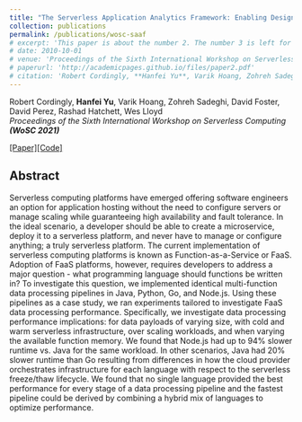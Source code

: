 ```yaml
---
title: "The Serverless Application Analytics Framework: Enabling Design Trade-off Evaluation for Serverless Software"
collection: publications
permalink: /publications/wosc-saaf
# excerpt: 'This paper is about the number 2. The number 3 is left for future work.'
# date: 2010-10-01
# venue: 'Proceedings of the Sixth International Workshop on Serverless Computing (WoSC 2021)'
# paperurl: 'http://academicpages.github.io/files/paper2.pdf'
# citation: 'Robert Cordingly, **Hanfei Yu**, Varik Hoang, Zohreh Sadeghi, David Foster, David Perez, Rashad Hatchett, Wes Lloyd'
---
```

Robert Cordingly, **Hanfei Yu**, Varik Hoang, Zohreh Sadeghi, David Foster, David Perez, Rashad Hatchett, Wes Lloyd  
*Proceedings of the Sixth International Workshop on Serverless Computing* ***(WoSC 2021)***

[\[Paper\]](https://ieeexplore.ieee.org/abstract/document/9251194)[\[Code\]](https://github.com/wlloyduw/FaaSProgLangComp)

## Abstract

Serverless computing platforms have emerged offering software engineers an option for application hosting without the need to configure servers or manage scaling while guaranteeing high availability and fault tolerance. In the ideal scenario, a developer should be able to create a microservice, deploy it to a serverless platform, and never have to manage or configure anything; a truly serverless platform. The current implementation of serverless computing platforms is known as Function-as-a-Service or FaaS. Adoption of FaaS platforms, however, requires developers to address a major question - what programming language should functions be written in? To investigate this question, we implemented identical multi-function data processing pipelines in Java, Python, Go, and Node.js. Using these pipelines as a case study, we ran experiments tailored to investigate FaaS data processing performance. Specifically, we investigate data processing performance implications: for data payloads of varying size, with cold and warm serverless infrastructure, over scaling workloads, and when varying the available function memory. We found that Node.js had up to 94% slower runtime vs. Java for the same workload. In other scenarios, Java had 20% slower runtime than Go resulting from differences in how the cloud provider orchestrates infrastructure for each language with respect to the serverless freeze/thaw lifecycle. We found that no single language provided the best performance for every stage of a data processing pipeline and the fastest pipeline could be derived by combining a hybrid mix of languages to optimize performance.

